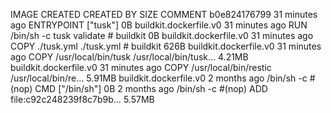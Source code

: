 IMAGE CREATED CREATED BY SIZE COMMENT
b0e824176799 31 minutes ago ENTRYPOINT ["tusk"] 0B buildkit.dockerfile.v0
<missing> 31 minutes ago RUN /bin/sh -c tusk validate # buildkit 0B buildkit.dockerfile.v0
<missing> 31 minutes ago COPY ./tusk.yml ./tusk.yml # buildkit 626B buildkit.dockerfile.v0
<missing> 31 minutes ago COPY /usr/local/bin/tusk /usr/local/bin/tusk… 4.21MB buildkit.dockerfile.v0
<missing> 31 minutes ago COPY /usr/local/bin/restic /usr/local/bin/re… 5.91MB buildkit.dockerfile.v0
<missing> 2 months ago /bin/sh -c #(nop) CMD ["/bin/sh"] 0B
<missing> 2 months ago /bin/sh -c #(nop) ADD file:c92c248239f8c7b9b… 5.57MB
